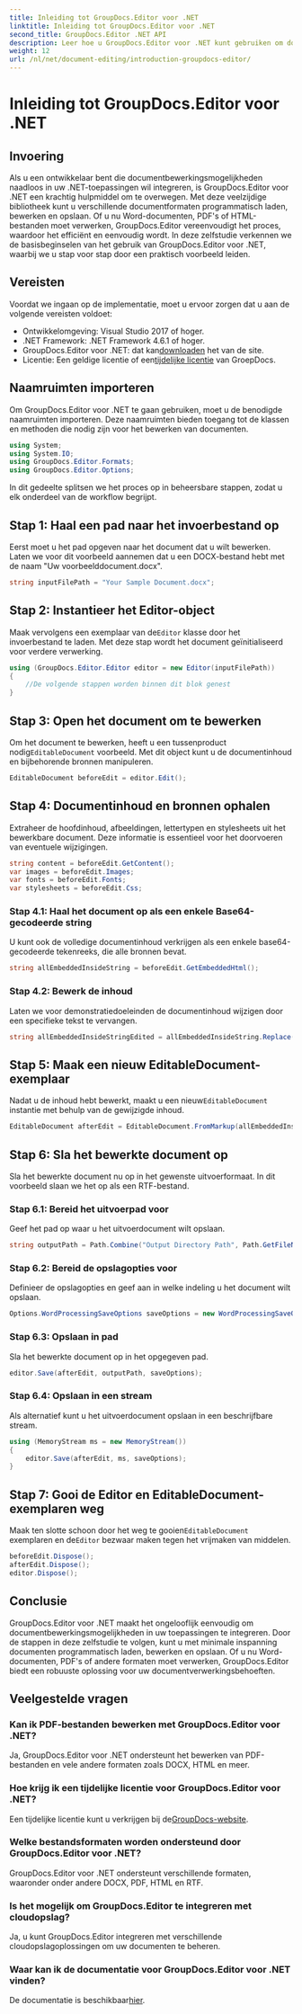 ```yaml
---
title: Inleiding tot GroupDocs.Editor voor .NET
linktitle: Inleiding tot GroupDocs.Editor voor .NET
second_title: GroupDocs.Editor .NET API
description: Leer hoe u GroupDocs.Editor voor .NET kunt gebruiken om documenten programmatisch te bewerken met deze gedetailleerde stapsgewijze handleiding.
weight: 12
url: /nl/net/document-editing/introduction-groupdocs-editor/
---
```


# Inleiding tot GroupDocs.Editor voor .NET

## Invoering 
Als u een ontwikkelaar bent die documentbewerkingsmogelijkheden naadloos in uw .NET-toepassingen wil integreren, is GroupDocs.Editor voor .NET een krachtig hulpmiddel om te overwegen. Met deze veelzijdige bibliotheek kunt u verschillende documentformaten programmatisch laden, bewerken en opslaan. Of u nu Word-documenten, PDF's of HTML-bestanden moet verwerken, GroupDocs.Editor vereenvoudigt het proces, waardoor het efficiënt en eenvoudig wordt. In deze zelfstudie verkennen we de basisbeginselen van het gebruik van GroupDocs.Editor voor .NET, waarbij we u stap voor stap door een praktisch voorbeeld leiden.
## Vereisten
Voordat we ingaan op de implementatie, moet u ervoor zorgen dat u aan de volgende vereisten voldoet:
- Ontwikkelomgeving: Visual Studio 2017 of hoger.
- .NET Framework: .NET Framework 4.6.1 of hoger.
-  GroupDocs.Editor voor .NET: dat kan[downloaden](https://releases.groupdocs.com/editor/net/) het van de site.
-  Licentie: Een geldige licentie of een[tijdelijke licentie](https://purchase.groupdocs.com/temporary-license/) van GroepDocs.
## Naamruimten importeren
Om GroupDocs.Editor voor .NET te gaan gebruiken, moet u de benodigde naamruimten importeren. Deze naamruimten bieden toegang tot de klassen en methoden die nodig zijn voor het bewerken van documenten.
```csharp
using System;
using System.IO;
using GroupDocs.Editor.Formats;
using GroupDocs.Editor.Options;
```

In dit gedeelte splitsen we het proces op in beheersbare stappen, zodat u elk onderdeel van de workflow begrijpt.
## Stap 1: Haal een pad naar het invoerbestand op
Eerst moet u het pad opgeven naar het document dat u wilt bewerken. Laten we voor dit voorbeeld aannemen dat u een DOCX-bestand hebt met de naam "Uw voorbeelddocument.docx".
```csharp
string inputFilePath = "Your Sample Document.docx";
```
## Stap 2: Instantieer het Editor-object
 Maak vervolgens een exemplaar van de`Editor` klasse door het invoerbestand te laden. Met deze stap wordt het document geïnitialiseerd voor verdere verwerking.
```csharp
using (GroupDocs.Editor.Editor editor = new Editor(inputFilePath))
{
    //De volgende stappen worden binnen dit blok genest
}
```
## Stap 3: Open het document om te bewerken
 Om het document te bewerken, heeft u een tussenproduct nodig`EditableDocument` voorbeeld. Met dit object kunt u de documentinhoud en bijbehorende bronnen manipuleren.
```csharp
EditableDocument beforeEdit = editor.Edit();
```
## Stap 4: Documentinhoud en bronnen ophalen
Extraheer de hoofdinhoud, afbeeldingen, lettertypen en stylesheets uit het bewerkbare document. Deze informatie is essentieel voor het doorvoeren van eventuele wijzigingen.
```csharp
string content = beforeEdit.GetContent();
var images = beforeEdit.Images;
var fonts = beforeEdit.Fonts;
var stylesheets = beforeEdit.Css;
```
### Stap 4.1: Haal het document op als een enkele Base64-gecodeerde string
U kunt ook de volledige documentinhoud verkrijgen als een enkele base64-gecodeerde tekenreeks, die alle bronnen bevat.
```csharp
string allEmbeddedInsideString = beforeEdit.GetEmbeddedHtml();
```
### Stap 4.2: Bewerk de inhoud
Laten we voor demonstratiedoeleinden de documentinhoud wijzigen door een specifieke tekst te vervangen.
```csharp
string allEmbeddedInsideStringEdited = allEmbeddedInsideString.Replace("Subtitle", "Edited subtitle");
```
## Stap 5: Maak een nieuw EditableDocument-exemplaar
 Nadat u de inhoud hebt bewerkt, maakt u een nieuw`EditableDocument` instantie met behulp van de gewijzigde inhoud.
```csharp
EditableDocument afterEdit = EditableDocument.FromMarkup(allEmbeddedInsideStringEdited, null);
```
## Stap 6: Sla het bewerkte document op
Sla het bewerkte document nu op in het gewenste uitvoerformaat. In dit voorbeeld slaan we het op als een RTF-bestand.
### Stap 6.1: Bereid het uitvoerpad voor
Geef het pad op waar u het uitvoerdocument wilt opslaan.
```csharp
string outputPath = Path.Combine("Output Directory Path", Path.GetFileNameWithoutExtension(inputFilePath) + ".rtf");
```
### Stap 6.2: Bereid de opslagopties voor
Definieer de opslagopties en geef aan in welke indeling u het document wilt opslaan.
```csharp
Options.WordProcessingSaveOptions saveOptions = new WordProcessingSaveOptions(WordProcessingFormats.Rtf);
```
### Stap 6.3: Opslaan in pad
Sla het bewerkte document op in het opgegeven pad.
```csharp
editor.Save(afterEdit, outputPath, saveOptions);
```
### Stap 6.4: Opslaan in een stream
Als alternatief kunt u het uitvoerdocument opslaan in een beschrijfbare stream.
```csharp
using (MemoryStream ms = new MemoryStream())
{
    editor.Save(afterEdit, ms, saveOptions);
}
```
## Stap 7: Gooi de Editor en EditableDocument-exemplaren weg
 Maak ten slotte schoon door het weg te gooien`EditableDocument` exemplaren en de`Editor` bezwaar maken tegen het vrijmaken van middelen.
```csharp
beforeEdit.Dispose();
afterEdit.Dispose();
editor.Dispose();
```

## Conclusie
GroupDocs.Editor voor .NET maakt het ongelooflijk eenvoudig om documentbewerkingsmogelijkheden in uw toepassingen te integreren. Door de stappen in deze zelfstudie te volgen, kunt u met minimale inspanning documenten programmatisch laden, bewerken en opslaan. Of u nu Word-documenten, PDF's of andere formaten moet verwerken, GroupDocs.Editor biedt een robuuste oplossing voor uw documentverwerkingsbehoeften.
## Veelgestelde vragen
### Kan ik PDF-bestanden bewerken met GroupDocs.Editor voor .NET?
Ja, GroupDocs.Editor voor .NET ondersteunt het bewerken van PDF-bestanden en vele andere formaten zoals DOCX, HTML en meer.
### Hoe krijg ik een tijdelijke licentie voor GroupDocs.Editor voor .NET?
 Een tijdelijke licentie kunt u verkrijgen bij de[GroupDocs-website](https://purchase.groupdocs.com/temporary-license/).
### Welke bestandsformaten worden ondersteund door GroupDocs.Editor voor .NET?
GroupDocs.Editor voor .NET ondersteunt verschillende formaten, waaronder onder andere DOCX, PDF, HTML en RTF.
### Is het mogelijk om GroupDocs.Editor te integreren met cloudopslag?
Ja, u kunt GroupDocs.Editor integreren met verschillende cloudopslagoplossingen om uw documenten te beheren.
### Waar kan ik de documentatie voor GroupDocs.Editor voor .NET vinden?
De documentatie is beschikbaar[hier](https://tutorials.groupdocs.com/editor/net/).